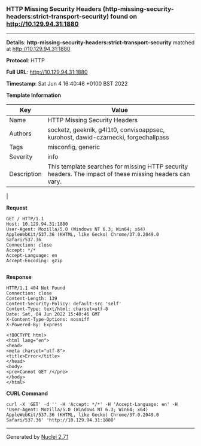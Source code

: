 ### HTTP Missing Security Headers (http-missing-security-headers:strict-transport-security) found on http://10.129.94.31:1880
---
**Details**: **http-missing-security-headers:strict-transport-security**  matched at http://10.129.94.31:1880

**Protocol**: HTTP

**Full URL**: http://10.129.94.31:1880

**Timestamp**: Sat Jun 4 16:40:46 +0100 BST 2022

**Template Information**

| Key | Value |
|---|---|
| Name | HTTP Missing Security Headers |
| Authors | socketz, geeknik, g4l1t0, convisoappsec, kurohost, dawid-czarnecki, forgedhallpass |
| Tags | misconfig, generic |
| Severity | info |
| Description | This template searches for missing HTTP security headers. The impact of these missing headers can vary.
 |

**Request**
```http
GET / HTTP/1.1
Host: 10.129.94.31:1880
User-Agent: Mozilla/5.0 (Windows NT 6.3; Win64; x64) AppleWebKit/537.36 (KHTML, like Gecko) Chrome/37.0.2049.0 Safari/537.36
Connection: close
Accept: */*
Accept-Language: en
Accept-Encoding: gzip


```

**Response**
```http
HTTP/1.1 404 Not Found
Connection: close
Content-Length: 139
Content-Security-Policy: default-src 'self'
Content-Type: text/html; charset=utf-8
Date: Sat, 04 Jun 2022 15:40:46 GMT
X-Content-Type-Options: nosniff
X-Powered-By: Express

<!DOCTYPE html>
<html lang="en">
<head>
<meta charset="utf-8">
<title>Error</title>
</head>
<body>
<pre>Cannot GET /</pre>
</body>
</html>

```


**CURL Command**
```
curl -X 'GET' -d '' -H 'Accept: */*' -H 'Accept-Language: en' -H 'User-Agent: Mozilla/5.0 (Windows NT 6.3; Win64; x64) AppleWebKit/537.36 (KHTML, like Gecko) Chrome/37.0.2049.0 Safari/537.36' 'http://10.129.94.31:1880'
```
---
Generated by [Nuclei 2.7.1](https://github.com/projectdiscovery/nuclei)
